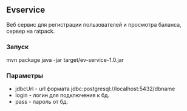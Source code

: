 ## Evservice
Веб сервис для регистрации пользователей и просмотра баланса,
 сервер на ratpack.

### Запуск

 mvn package
 java -jar target/ev-service-1.0.jar <jdbcUrl> <login> <pass>

### Параметры
* jdbcUrl - url формата jdbc:postgresql://localhost:5432/dbname
* login - логин для подключения к бд.
* pass - пароль от бд.